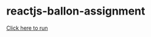 # reactjs-ballon-assignment

<a href="https://reactjs-ballon-assignment.vercel.app/">Click here to run </a>
